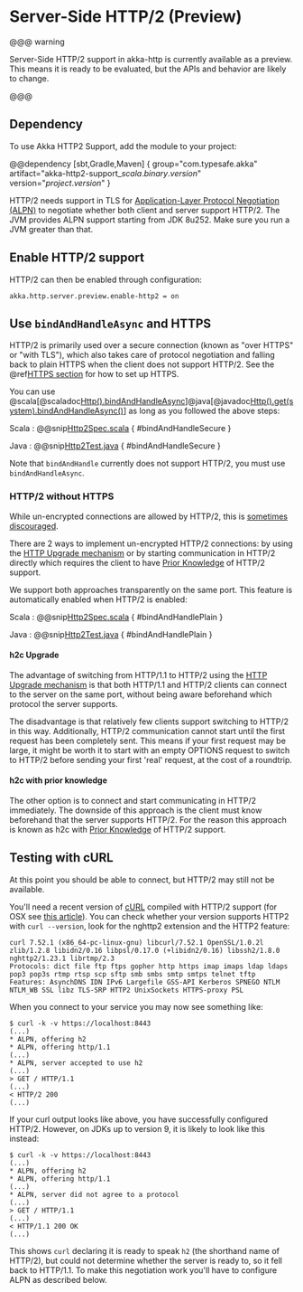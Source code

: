 # Server-Side HTTP/2 (Preview)

@@@ warning

Server-Side HTTP/2 support in akka-http is currently available as a preview.
This means it is ready to be evaluated, but the APIs and behavior are likely to change.

@@@

## Dependency

To use Akka HTTP2 Support, add the module to your project:

@@dependency [sbt,Gradle,Maven] {
  group="com.typesafe.akka"
  artifact="akka-http2-support_$scala.binary.version$"
  version="$project.version$"
}

HTTP/2 needs support in TLS for [Application-Layer Protocol Negotiation (ALPN)](https://en.wikipedia.org/wiki/Application-Layer_Protocol_Negotiation)
to negotiate whether both client and server support HTTP/2. The JVM provides ALPN support starting from JDK 8u252.
Make sure you run a JVM greater than that.

## Enable HTTP/2 support

HTTP/2 can then be enabled through configuration:

```
akka.http.server.preview.enable-http2 = on
```

## Use `bindAndHandleAsync` and HTTPS

HTTP/2 is primarily used over a secure connection (known as "over HTTPS" or "with TLS"), which also takes care of protocol negotiation and falling back to plain HTTPS when the client does not support HTTP/2.
See the @ref[HTTPS section](server-https-support.md) for how to set up HTTPS.

You can use @scala[@scaladoc[Http().bindAndHandleAsync](akka.http.scaladsl.HttpExt)]@java[@javadoc[Http().get(system).bindAndHandleAsync()](akka.http.javadsl.HttpExt)] as long as you followed the above steps:

Scala
:   @@snip[Http2Spec.scala]($test$/scala/docs/http/scaladsl/Http2Spec.scala) { #bindAndHandleSecure }

Java
:   @@snip[Http2Test.java]($test$/java/docs/http/javadsl/Http2Test.java) { #bindAndHandleSecure }

Note that `bindAndHandle` currently does not support HTTP/2, you must use `bindAndHandleAsync`.

### HTTP/2 without HTTPS

While un-encrypted connections are allowed by HTTP/2, this is [sometimes discouraged](https://http2.github.io/faq/#does-http2-require-encryption).

There are 2 ways to implement un-encrypted HTTP/2 connections: by using the
[HTTP Upgrade mechanism](https://httpwg.org/specs/rfc7540.html#discover-http)
or by starting communication in HTTP/2 directly which requires the client to
have [Prior Knowledge](https://httpwg.org/specs/rfc7540.html#known-http) of
HTTP/2 support.

We support both approaches transparently on the same port. This feature is automatically enabled when HTTP/2 is enabled:

Scala
:   @@snip[Http2Spec.scala]($test$/scala/docs/http/scaladsl/Http2Spec.scala) { #bindAndHandlePlain }

Java
:   @@snip[Http2Test.java]($test$/java/docs/http/javadsl/Http2Test.java) { #bindAndHandlePlain }

#### h2c Upgrade

The advantage of switching from HTTP/1.1 to HTTP/2 using the
[HTTP Upgrade mechanism](https://httpwg.org/specs/rfc7540.html#discover-http)
is that both HTTP/1.1 and HTTP/2 clients can connect to the server on the
same port, without being aware beforehand which protocol the server supports.

The disadvantage is that relatively few clients support switching to HTTP/2
in this way. Additionally, HTTP/2 communication cannot start until the first
request has been completely sent. This means if your first request may be
large, it might be worth it to start with an empty OPTIONS request to switch
to HTTP/2 before sending your first 'real' request, at the cost of a roundtrip.

#### h2c with prior knowledge

The other option is to connect and start communicating in HTTP/2 immediately.
The downside of this approach is the client must know beforehand that the
server supports HTTP/2.
For the reason this approach is known as h2c with
[Prior Knowledge](https://httpwg.org/specs/rfc7540.html#known-http) of HTTP/2
support.

## Testing with cURL

At this point you should be able to connect, but HTTP/2 may still not be available.

You'll need a recent version of [cURL](https://curl.haxx.se/) compiled with HTTP/2 support (for OSX see [this article](https://simonecarletti.com/blog/2016/01/http2-curl-macosx/)). You can check whether your version supports HTTP2 with `curl --version`, look for the nghttp2 extension and the HTTP2 feature:

```
curl 7.52.1 (x86_64-pc-linux-gnu) libcurl/7.52.1 OpenSSL/1.0.2l zlib/1.2.8 libidn2/0.16 libpsl/0.17.0 (+libidn2/0.16) libssh2/1.8.0 nghttp2/1.23.1 librtmp/2.3
Protocols: dict file ftp ftps gopher http https imap imaps ldap ldaps pop3 pop3s rtmp rtsp scp sftp smb smbs smtp smtps telnet tftp
Features: AsynchDNS IDN IPv6 Largefile GSS-API Kerberos SPNEGO NTLM NTLM_WB SSL libz TLS-SRP HTTP2 UnixSockets HTTPS-proxy PSL
```

When you connect to your service you may now see something like:

```
$ curl -k -v https://localhost:8443
(...)
* ALPN, offering h2
* ALPN, offering http/1.1
(...)
* ALPN, server accepted to use h2
(...)
> GET / HTTP/1.1
(...)
< HTTP/2 200
(...)
```

If your curl output looks like above, you have successfully configured HTTP/2. However, on JDKs up to version 9, it is likely to look like this instead:

```
$ curl -k -v https://localhost:8443
(...)
* ALPN, offering h2
* ALPN, offering http/1.1
(...)
* ALPN, server did not agree to a protocol
(...)
> GET / HTTP/1.1
(...)
< HTTP/1.1 200 OK
(...)
```

This shows `curl` declaring it is ready to speak `h2` (the shorthand name of HTTP/2), but could not determine whether the server is ready to, so it fell back to HTTP/1.1. To make this negotiation work you'll have to configure ALPN as described below.
